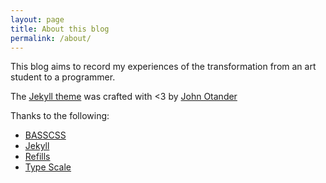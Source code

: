 ```yaml
---
layout: page
title: About this blog
permalink: /about/
---
```


This blog aims to record my experiences of the transformation from an art student to a programmer.

The [Jekyll theme](https://github.com/johnotander/pixyll) was crafted with <3 by [John Otander](http://johnotander.com)

Thanks to the following:

* [BASSCSS](http://basscss.com)
* [Jekyll](http://jekyllrb.com)
* [Refills](http://refills.bourbon.io/)
* [Type Scale](http://type-scale.com/)
